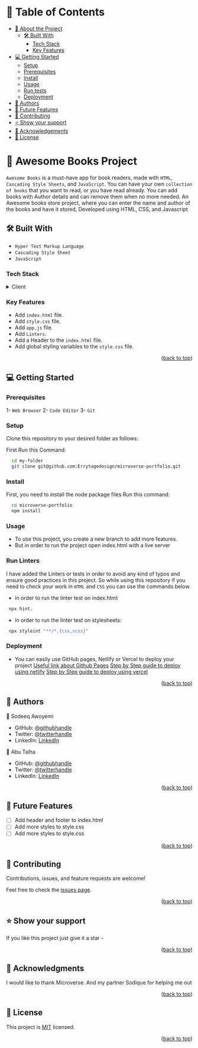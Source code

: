 <a name="readme-top"></a>

# 📗 Table of Contents

- [📖 About the Project](#about-project)
  - [🛠 Built With](#built-with)
    - [Tech Stack](#tech-stack)
    - [Key Features](#key-features)
- [💻 Getting Started](#getting-started)
  - [Setup](#setup)
  - [Prerequisites](#prerequisites)
  - [Install](#install)
  - [Usage](#usage)
  - [Run tests](#run-tests)
  - [Deployment](#deployment)
- [👥 Authors](#authors)
- [🔭 Future Features](#future-features)
- [🤝 Contributing](#contributing)
- [⭐️ Show your support](#support)
- [🙏 Acknowledgements](#acknowledgements)
- [📝 License](#license)

# 📖 Awesome Books Project <a name="about-project"></a>

`Awesome Books` is a must-have app for book readers, made with `HTML`, `Cascading Style Sheets`, and `JavaScript`. You can have your own `collection of books` that you want to read, or you have read already. You can add books with Author details and can remove them when no more needed. An Awesome books store project, where you can enter the name and author of the books and have it stored, Developed using HTML, CSS, and Javascript

## 🛠 Built With <a name="built-with"></a>

- `Hyper Text Markup Language`
- `Cascading Style Sheet`
- `JavaScript`

### Tech Stack <a name="tech-stack"></a>

<details>
  <summary>Client</summary>
  <ul>
    <li><a href="https://developer.mozilla.org/en-US/docs/Web/HTML">HTML</a></li>
    <li><a href="https://developer.mozilla.org/en-US/docs/Web/CSS">CSS</a></li>
    <li><a href="https://developer.mozilla.org/en-US/docs/Web/JavaScript">JS</a></li>
  </ul>
</details>

<!-- Features -->

### Key Features <a name="key-features"></a>

- Add `index.html` file.
- Add `style.css` file.
- Add `app.js` file.
- Add `Linters`.
- Add a Header to the `index.html` file.
- Add global styling variables to the `style.css` file.

<p align="right">(<a href="#readme-top">back to top</a>)</p>

<!-- GETTING STARTED -->

## 💻 Getting Started <a name="getting-started"></a>

### Prerequisites

1- `Web Browser`
2- `Code Editor`
3- `Git`

### Setup

Clone this repository to your desired folder as follows:

First Run this Command:

```sh
  cd my-folder
  git clone git@github.com:Errytagedesign/microverse-portfolio.git
```

### Install

First, you need to install the node package files
Run this command:

```sh
  cd microverse-portfolio
  npm install
```

### Usage

- To use this project, you create a new branch to add more features.
- But in order to run the project open index.html with a live server

### Run Linters

I have added the Linters or tests in order to avoid any kind of typos and ensure good practices in this project. So while using this repository if you need to check your work in `HTML` and `CSS` you can use the commands  below.

- in order to run the linter test on index.html:

```sh
 npx hint.
```

- in order to run the linter test on stylesheets:

```sh
 npx styleint "**/*.{css,scss}"
```

### Deployment

- You can easily use GitHub pages, Netlify or Vercel to deploy your project
  <a href="https://docs.github.com/en/pages/quickstart">Useful link about Github Pages</a>
  <a href="https://www.netlify.com/blog/2016/09/29/a-step-by-step-guide-deploying-on-netlify/">Step by Step guide to deploy using netlify</a>
  <a href="https://www.programonaut.com/host-your-application-for-free-with-vercel-step-by-step/">Step by Step guide to deploy using vercel</a>

<p align="right">(<a href="#readme-top">back to top</a>)</p>

<!-- AUTHORS -->

## 👥 Authors <a name="authors"></a>

👤 Sodeeq Awoyemi

- GitHub: [@githubhandle](https://github.com/Errytagedesign)
- Twitter: [@twitterhandle](https://twitter.com/errytage)
- LinkedIn: [LinkedIn](https://www.linkedin.com/in/errytagedesigns/)

👤 Abu Talha

- GitHub: [@githubhandle](https://github.com/AbuTalha3)
- Twitter: [@twitterhandle](https://twitter.com/AbuTalha8T)
- LinkedIn: [LinkedIn](https://www.linkedin.com/in/abu-talha-8203b252/)

<p align="right">(<a href="#readme-top">back to top</a>)</p>

<!-- FUTURE FEATURES -->

## 🔭 Future Features <a name="future-features"></a>

- [ ] Add header and footer to index.html
- [ ] Add more styles to style.css
- [ ] Add more styles to style.css

<p align="right">(<a href="#readme-top">back to top</a>)</p>

<!-- CONTRIBUTING -->

## 🤝 Contributing <a name="contributing"></a>

Contributions, issues, and feature requests are welcome!

Feel free to check the [issues page](../../issues/).

<p align="right">(<a href="#readme-top">back to top</a>)</p>

<!-- SUPPORT -->

## ⭐️ Show your support <a name="support"></a>

If you like this project just give it a star -

<p align="right">(<a href="#readme-top">back to top</a>)</p>

<!-- ACKNOWLEDGEMENTS -->

## 🙏 Acknowledgments <a name="acknowledgements"></a>

I would like to thank Microverse. And my partner Sodique for helping me out

<p align="right">(<a href="#readme-top">back to top</a>)</p>

<!-- LICENSE -->

## 📝 License <a name="license"></a>

This project is [MIT](./LICENSE) licensed.

<p align="right">(<a href="#readme-top">back to top</a>)</p>
